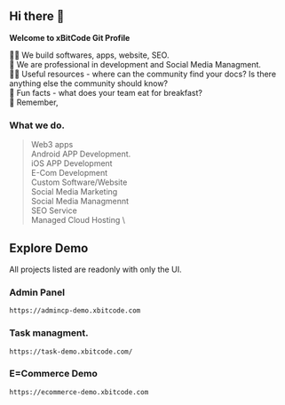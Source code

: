 ## Hi there 👋


**Welcome to xBitCode Git Profile**

🙋‍♀️ We build softwares, apps, website, SEO. \
🌈 We are professional in development and Social Media Managment. \
👩‍💻 Useful resources - where can the community find your docs? Is there anything else the community should know? \
🍿 Fun facts - what does your team eat for breakfast? \
🧙 Remember, 

### What we do.
> Web3 apps \
> Android APP Development. \
> iOS APP Development \
> E-Com Development \
> Custom Software/Website \
> Social Media Marketing \
> Social Media Managmennt \
> SEO Service \
> Managed Cloud Hosting \

## Explore Demo
All projects listed are readonly with only the UI.


### Admin Panel
```
https://admincp-demo.xbitcode.com
```
### Task managment.
```
https://task-demo.xbitcode.com/
```
### E=Commerce Demo
```
https://ecommerce-demo.xbitcode.com
```
